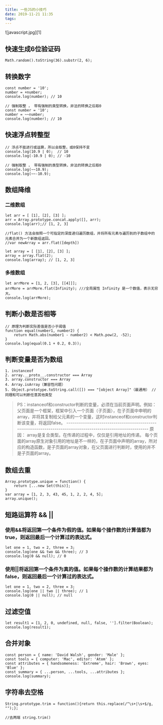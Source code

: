 ```yaml
---
title: 一些JS的小技巧
date: 2019-11-21 11:35
tags:
---
```


![javascript.jpg][1]

## 快速生成6位验证码

```
Math.random().toString(36).substr(2, 6);
```

## 转换数字

```
const number = '10';
number = +number;
console.log(number); // 10
```

```
// 强制取整 ， 带有强制的类型转换，非法的转换之后取0
const number = '10';
number = ~~number;
console.log(number); // 10
```

## 快速浮点转整型

```
// 浮点不能进行或运算，所以会取整，或0保持不变
console.log(10.9 | 0);  // 10
console.log(-10.9 | 0); // -10
```

```
// 强制取整 ， 带有强制的类型转换，非法的转换之后取0
console.log(~~10.9);
console.log(~~-10.9);
```

## 数组降维

### 二维数组

```
let arr = [ [1], [2], [3] ];
arr = Array.prototype.concat.apply([], arr);
console.log(arr);// [1, 2, 3]

//flat() 方法会按照一个可指定的深度递归遍历数组，并将所有元素与遍历到的子数组中的元素合并为一个新数组返回。
//var newArray = arr.flat([depth])

let array = [ [1], [2], [3] ];
array = array.flat(2);
console.log(array); // [1, 2, 3]
```

### 多维数组

```
let arrMore = [1, 2, [3], [[4]]];
arrMore = arrMore.flat(Infinity); ///全局属性 Infinity 是一个数值，表示无穷大。
console.log(arrMore);
```

## 判断小数是否相等

```
// 原理为判断实际差值是否小于阈值
function equal(number1, number2) {
    return Math.abs(number1 - number2) < Math.pow(2, -52);
}
console.log(equal(0.1 + 0.2, 0.3));
```

## 判断变量是否为数组

```
1. instanceof
2. array.__proto__.constructor === Array
3. array.constructor === Array
4. Array.isArray（兼容性问题）
5. Object.prototype.toString.call([]) === "[object Array]"（最通用） //同理和可以判断任意其他类型
```

> PS：instanceof和constructor判断的变量，必须在当前页面声明。例如：父页面是一个框架，框架中引入一个页面（子页面），在子页面中申明的array，并将其复制给父元素的一个变量，这时instanceof和constructor判断该变量，将返回false。
> ----------------------------------------------------------------------------------------------------------------- 原因： array是复合类型。在传递的过程中，仅仅是引用地址的传递。
> 每个页面的array原生对象引用的地址是不一样的，在子页面中声明的array，所对应的构造函数，是子页面的array对象，在父页面进行判断时，使用的并不是子页面的array。

## 数组去重

```
Array.prototype.unique = function() {
    return [...new Set(this)];
}
var array = [1, 2, 3, 43, 45, 1, 2, 2, 4, 5];
array.unique();
```

## 短路运算符 && ||

### 使用&&将返回第一个条件为假的值。如果每个操作数的计算值都为true，则返回最后一个计算过的表达式。

```
let one = 1, two = 2, three = 3;
console.log(one && two && three); // 3
console.log(0 && null); // 0
```

### 使用||将返回第一个条件为真的值。如果每个操作数的计算结果都为false，则返回最后一个计算过的表达式。

```
let one = 1, two = 2, three = 3;
console.log(one || two || three); // 1
console.log(0 || null); // null
```

## 过滤空值

```
let result1 = [1, 2, 0, undefined, null, false, ''].filter(Boolean);
console.log(result1);
```

## 合并对象

```
const person = { name: 'David Walsh', gender: 'Male' };
const tools = { computer: 'Mac', editor: 'Atom' };
const attributes = { handsomeness: 'Extreme', hair: 'Brown', eyes: 'Blue' };
const summary = { ...person, ...tools, ...attributes };
console.log(summary);
```

## 字符串去空格

```
String.prototype.trim = function(){return this.replace(/^\s+|\s+$/g, "");};

//去两端 string.trim()
```
